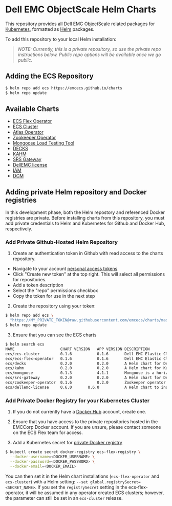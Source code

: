 # Dell EMC ObjectScale Helm Charts

This repository provides all Dell EMC ObjectScale related packages for [Kubernetes](http://kubernetes.io), formatted as [Helm](https://helm.sh) packages.

To add this repository to your local Helm installation:

> *_NOTE: Currently, this is a private repository, so use the private repo instructions below. Public repo options will be available once we go public._*

## Adding the ECS Repository

```bash
$ helm repo add ecs https://emcecs.github.io/charts
$ helm repo update
```
## Available Charts

* [ECS Flex Operator](ecs-flex-operator)
* [ECS Cluster](ecs-cluster)
* [Atlas Operator](atlas-operator)
* [Zookeeper Operator](zookeeper-operator)
* [Mongoose Load Testing Tool](mongoose)
* [DECKS](decks)
* [KAHM](kahm)
* [SRS Gateway](srs-gateway)
* [DellEMC license](dellemc-license)
* [IAM](objectscale-iam)
* [DCM](objectscale-dcm)

## Adding private Helm repository and Docker registries

In this development phase, both the Helm repostory and referenced Docker registries are private. Before installing charts from this repository, you must add private credentials to Helm and Kubernetes for Github and Docker Hub, respectively.

### Add Private Github-Hosted Helm Repository

1. Create an authentication token in Github with read access to the charts repository.

  - Navigate to your account [personal access tokens](https://github.com/settings/tokens)
  - Click "Create new token" at the top right. This will select all permissions for repositories.
  - Add a token description
  - Select the "repo" permissions checkbox
  - Copy the token for use in the next step

2. Create the repository using your token:

```bash
$ helm repo add ecs \
  "https://MY_PRIVATE_TOKEN@raw.githubusercontent.com/emcecs/charts/master/docs"
$ helm repo update
```

3. Ensure that you can see the ECS charts

```bash
$ helm search ecs
NAME                  	CHART VERSION	APP VERSION	DESCRIPTION                                                 
ecs/ecs-cluster       	0.1.6        	0.1.6      	Dell EMC Elastic Cloud Storage is highly scalable, and hi...
ecs/ecs-flex-operator 	0.1.6        	0.1.6      	Dell EMC Elastic Cloud Storage is highly scalable, and hi...
ecs/decks             	0.2.0        	0.2.0      	A Helm chart for Dell EMC Common Kubernetes Services        
ecs/kahm              	0.2.0        	0.2.0      	A Helm chart for Kubernetes Applications Health Management  
ecs/mongoose          	0.1.3        	4.1.1      	Mongoose is a horizontally scalable and configurable S3 p...
ecs/srs-gateway       	0.2.0        	0.2.0      	A Helm chart for Dell EMC SRS Gateway Custom Resource Sup...
ecs/zookeeper-operator	0.1.6        	0.2.0      	Zookeeper operator deploys a custom resource for a zookee...
ecs/dellemc-license     0.6.0   	0.6.0           A Helm chart to install a Dell EMC License for a product	
```

### Add Private Docker Registry for your Kubernetes Cluster

1. If you do not currently have a [Docker Hub](https://hub.docker.com) account, create one.

2. Ensure that you have access to the private repositories hosted in the EMCCorp Docker account. If you are unsure, please contact someone on the ECS Flex team for access.

3. Add a Kubernetes secret for [private Docker registry](https://kubernetes.io/docs/concepts/containers/images/#specifying-imagepullsecrets-on-a-pod)

```bash
$ kubectl create secret docker-registry ecs-flex-registry \
  --docker-username=<DOCKER_USERNAME> \
  --docker-password=<DOCKER_PASSWORD> \
  --docker-email=<DOCKER_EMAIL>
```

You can then set it in the Helm chart installations (`ecs-flex-operator` and `ecs-cluster`) with a Helm setting: `--set global.registrySecret=<SECRET_NAME>`.  If you set the `registrySecret` setting in the ecs-flex-operator, it will be assumed in any operator created ECS clusters; however, the parameter can still be set in an `ecs-cluster` release.
